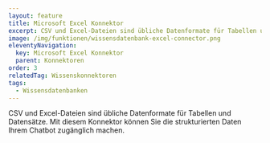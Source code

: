 ```yaml
---
layout: feature
title: Microsoft Excel Konnektor
excerpt: CSV und Excel-Dateien sind übliche Datenformate für Tabellen und Datensätze. Mit diesem Konnektor können Sie die strukturierten Daten Ihrem Chatbot zugänglich machen.
image: /img/funktionen/wissensdatenbank-excel-connector.png
eleventyNavigation:
  key: Microsoft Excel Konnektor
  parent: Konnektoren
order: 3
relatedTag: Wissenskonnektoren
tags:
  - Wissensdatenbanken
---
```


CSV und Excel-Dateien sind übliche Datenformate für Tabellen und Datensätze. Mit diesem Konnektor können Sie die strukturierten Daten Ihrem Chatbot zugänglich machen.
